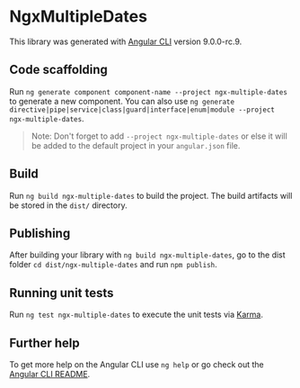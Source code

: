 # NgxMultipleDates

This library was generated with [Angular CLI](https://github.com/angular/angular-cli) version 9.0.0-rc.9.

## Code scaffolding

Run `ng generate component component-name --project ngx-multiple-dates` to generate a new component. You can also use `ng generate directive|pipe|service|class|guard|interface|enum|module --project ngx-multiple-dates`.
> Note: Don't forget to add `--project ngx-multiple-dates` or else it will be added to the default project in your `angular.json` file. 

## Build

Run `ng build ngx-multiple-dates` to build the project. The build artifacts will be stored in the `dist/` directory.

## Publishing

After building your library with `ng build ngx-multiple-dates`, go to the dist folder `cd dist/ngx-multiple-dates` and run `npm publish`.

## Running unit tests

Run `ng test ngx-multiple-dates` to execute the unit tests via [Karma](https://karma-runner.github.io).

## Further help

To get more help on the Angular CLI use `ng help` or go check out the [Angular CLI README](https://github.com/angular/angular-cli/blob/master/README.md).
